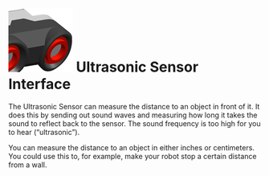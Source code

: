 # ![Touch Sensor](docs/ultrasonic_sensor.png) Ultrasonic Sensor Interface

The Ultrasonic Sensor can measure the distance to an object in front of it. It does this by sending out sound waves and measuring how long it takes the sound to reflect back to the sensor. The sound frequency is too high for you to hear (“ultrasonic”).

You can measure the distance to an object in either inches or centimeters. You could use this to, for example, make your robot stop a certain distance from a wall.


